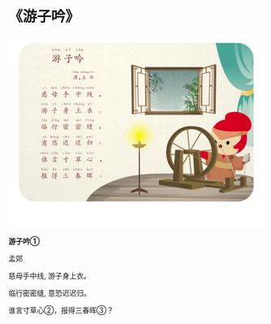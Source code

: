 # 《游子吟》

![](image/image.png)

**游子吟①**   

孟郊  

慈母手中线, 游子身上衣。  

临行密密缝, 意恐迟迟归。  

谁言寸草心②，报得三春晖③？  

